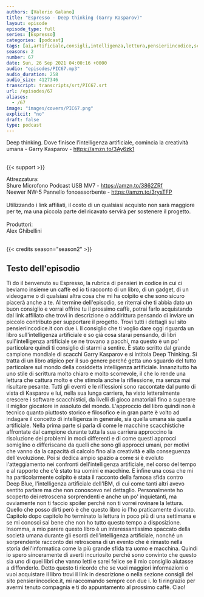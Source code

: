 ```yaml
---
authors: [Valerio Galano]
title: "Espresso - Deep thinking (Garry Kasparov)"
layout: episode
episode_type: full
series: [Espresso]
categories: [podcast]
tags: [ai,artificiale,consigli,intelligenza,lettura,pensieriincodice,scacchi]
seasons: 2
number: 67
date: Sun, 26 Sep 2021 04:00:16 +0000
audio: "episodes/PIC67.mp3"
audio_duration: 258
audio_size: 4127346
transcript: transcripts/srt/PIC67.srt
url: /episodes/67
aliases: 
  - /67
image: "images/covers/PIC67.png"
explicit: "no"
draft: false
type: podcast
---
```

Deep thinking. Dove finisce l’intelligenza artificiale, comincia la creatività umana - Garry Kasparov - <a href="https://amzn.to/3Ay6zk1" rel="noopener">https://amzn.to/3Ay6zk1</a><br />
<br />


{{< support >}}

Attrezzatura:<br />
Shure Microfono Podcast USB MV7 - <a href="https://amzn.to/3862ZRf" rel="noopener">https://amzn.to/3862ZRf</a> <br />
Neewer NW-5 Pannello fonoassorbente - <a href="https://amzn.to/3rysTFP" rel="noopener">https://amzn.to/3rysTFP</a> <br />
<br />
Utilizzando i link affiliati, il costo di un qualsiasi acquisto non sarà maggiore per te, ma una piccola parte del ricavato servirà per sostenere il progetto.<br />
<br />
Produttori:<br />
Alex Ghibellini<br />
<br />


{{< credits season="season2" >}}

<!-- more -->

## Testo dell'episodio

Ti do il benvenuto su Espresso, la rubrica di pensieri in codice in cui ci beviamo insieme
un caffè ed io ti racconto di un libro, di un gadget, di un videogame o di qualsiasi
altra cosa che mi ha colpito e che sono sicuro piacerà anche a te.
Al termine dell'episodio, se riterrai che ti abbia dato un buon consiglio e vorrai offrire
tu il prossimo caffè, potrai farlo acquistando dal link affiliato che trovi in descrizione
o addirittura pensando di inviare un piccolo contributo per supportare il progetto. Trovi
tutti i dettagli sul sito pensieriincodice.it con due i.
Il consiglio che ti voglio dare oggi riguarda un libro sull'intelligenza artificiale e
so già cosa starai pensando, di libri sull'intelligenza artificiale se ne trovano a pacchi, ma questo
è un po' particolare quindi ti consiglio di starmi a sentire. È stato scritto dal
grande campione mondiale di scacchi Garry Kasparov e si intitola Deep Thinking. Si tratta
di un libro atipico per il suo genere perché getta uno sguardo del tutto particolare sul
mondo della cosiddetta intelligenza artificiale. Innanzitutto ha uno stile di scrittura molto
chiaro e molto scorrevole, il che lo rende una lettura che cattura molto e che stimola
anche la riflessione, ma senza mai risultare pesante. Tutti gli eventi e le riflessioni
sono raccontate dal punto di vista di Kasparov e lui, nella sua lunga carriera, ha visto
letteralmente crescere i software scacchistici, da livelli di gioco amatoriali fino a superare
il miglior giocatore in assoluto del mondo. L'approccio del libro quindi non è tecnico
quanto piuttosto storico e filosofico e in gran parte è volto ad indagare il concetto
di intelligenza in generale, sia quella umana sia quella artificiale. Nella prima parte
si parla di come le macchine scacchistiche affrontate dal campione durante tutta la sua
carriera approccino la risoluzione dei problemi in modi differenti e di come questi approcci
somiglino o differiscano da quelli che sono gli approcci umani, per motivi che vanno da
la capacità di calcolo fino alla creatività e alla conseguenza dell'evoluzione. Poi si
dedica ampio spazio a come si è evoluto l'atteggiamento nei confronti dell'intelligenza artificiale,
nel corso del tempo e al rapporto che c'è stato tra uomini e macchine. E infine una
cosa che mi ha particolarmente colpito è stata il racconto della famosa sfida contro
Deep Blue, l'intelligenza artificiale dell'IBM, di cui come tanti altri avevo sentito parlare
ma che non conoscevo nel dettaglio. Personalmente ho scoperto dei retroscena sorprendenti e
anche un po' inquietanti, ma ovviamente non ti faccio spoiler perché non ti vorrei rovinare
la lettura. Quello che posso dirti però è che questo libro io l'ho praticamente divorato.
Capitolo dopo capitolo ho terminato la lettura in poco più di una settimana e se mi conosci
sai bene che non ho tutto questo tempo a disposizione. Insomma, a mio parere questo libro è un interessantissimo
spaccato della società umana durante gli esordi dell'intelligenza artificiale, nonché
un sorprendente racconto dei retroscena di un evento che è rimasto nella storia dell'informatica
come la più grande sfida tra uomo e macchina. Quindi io spero sinceramente di averti incuriosito
perché sono convinto che questo sia uno di quei libri che vanno letti e sarei felice
se il mio consiglio aiutasse a diffonderlo. Detto questo ti ricordo che se vuoi maggiori
informazioni o vuoi acquistare il libro trovi il link in descrizione o nella sezione consigli
del sito pensieriincodice.it, mi raccomando sempre con due i. Io ti ringrazio per avermi
tenuto compagnia e ti do appuntamento al prossimo caffè. Ciao!

